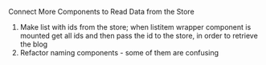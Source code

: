 Connect More Components to Read Data from the Store

1. Make list with ids from the store; when listitem wrapper component is mounted
   get all ids and then pass the id to the store, in order to retrieve the blog
2. Refactor naming components - some of them are confusing
